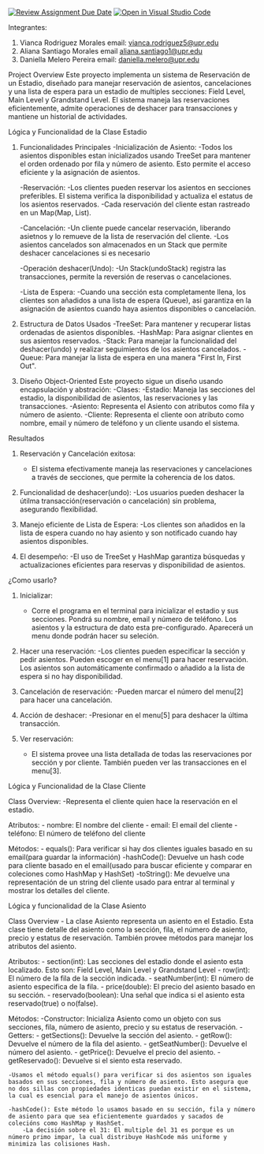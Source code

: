 [![Review Assignment Due Date](https://classroom.github.com/assets/deadline-readme-button-22041afd0340ce965d47ae6ef1cefeee28c7c493a6346c4f15d667ab976d596c.svg)](https://classroom.github.com/a/yejrih7Q)
[![Open in Visual Studio Code](https://classroom.github.com/assets/open-in-vscode-2e0aaae1b6195c2367325f4f02e2d04e9abb55f0b24a779b69b11b9e10269abc.svg)](https://classroom.github.com/online_ide?assignment_repo_id=17016224&assignment_repo_type=AssignmentRepo)

Integrantes:
1. Vianca Rodriguez Morales email: vianca.rodriguez5@upr.edu
2. Aliana Santiago Morales  email aliana.santiago1@upr.edu
3. Daniella Melero Pereira   email: daniella.melero@upr.edu

Project Overview
 Este proyecto implementa un sistema de Reservación de un Estadio, diseñado para manejar reservación de asientos, cancelaciones y una lista de espera para un estadio de multiples secciones: Field Level, Main Level y Grandstand Level. El sistema maneja las reservaciones eficientemente, admite operaciones de deshacer para transacciones y mantiene un historial de actividades. 

Lógica y Funcionalidad de la Clase Estadio

1. Funcionalidades Principales
    -Inicialización de Asiento:
        -Todos los asientos disponibles estan inicializados usando TreeSet para mantener el orden ordenado por fila y número de asiento. Esto permite el acceso eficiente y la asignación de asientos.

    -Reservación:
        -Los clientes pueden reservar los asientos en secciones preferibles. El sistema verifica la disponibilidad y actualiza el estatus de los asientos reservados. 
        -Cada reservación del cliente estan rastreado en un Map(Map<Cliente>, List<Asiento>).

    -Cancelación: 
        -Un cliente puede cancelar reservación, liberando asietnos y lo remueve de la lista de reservación del cliente.
        -Los asientos cancelados son almacenados en un Stack que permite deshacer cancelaciones si es necesario

    -Operación deshacer(Undo):
        -Un Stack(undoStack) registra las transacciones, permite la reversión de reservas o cancelaciones.
    
    -Lista de Espera:
        -Cuando una sección esta completamente llena, los clientes son añadidos a una lista de espera (Queue<Cliente>), asi garantiza en la asignación de asientos cuando haya asientos disponibles o cancelación.

2. Estructura de Datos Usados
    -TreeSet: Para mantener y recuperar listas ordenadas de asientos disponibles.
    -HashMap: Para asignar clientes en sus asientos reservados.
    -Stack: Para manejar la funcionalidad del deshacer(undo) y realizar seguimientos de los asientos cancelados.
    -Queue: Para manejar la lista de espera en una manera "First In, First Out".

3. Diseño Object-Oriented
    Este proyecto sigue un diseño usando encapsulación y abstración:
    -Clases:
        -Estadio: Maneja las secciones del estadio, la disponibilidad de asientos, las reservaciones y las transacciones. 
        -Asiento: Representa el Asiento con atributos como fila y número de asiento. 
        -Cliente: Representa el cliente oon atributo como nombre, email y número de teléfono y un cliente usando el sistema. 

Resultados
1. Reservación y Cancelación exitosa:
    - El sistema efectivamente maneja las reservaciones y cancelaciones a través de secciones, que permite la coherencia de los datos.

2. Funcionalidad de deshacer(undo):
    -Los usuarios pueden deshacer la útilma transacción(reservación o cancelación) sin problema, asegurando flexibilidad. 

3. Manejo eficiente de Lista de Espera:
    -Los clientes son añadidos en la lista de espera cuando no hay asiento y son notificado cuando hay asientos disponibles. 

4. El desempeño:
    -El uso de TreeSet y HashMap garantiza búsquedas y actualizaciones eficientes para reservas y disponibilidad de asientos.

¿Como usarlo?
1. Inicializar:
    - Corre el programa en el terminal para inicializar el estadio y sus secciones. Pondrá su nombre, email y número de teléfono. Los asientos y la estructura de dato esta pre-configurado. Aparecerá un menu donde podrán hacer su seleción. 

2. Hacer una reservación:
    -Los clientes pueden especificar la sección y pedir asientos. Pueden escoger en el menu[1] para hacer reservación. Los asientos son automáticamente confirmado o añadido a la lista de espera si no hay disponibilidad.  

3. Cancelación de reservación:
    -Pueden marcar el número del menu[2] para hacer una cancelación.

4. Acción de deshacer:
    -Presionar en el menu[5] para deshacer la última transacción.

5. Ver reservación: 
    - El sistema provee una lista detallada de todas las reservaciones por sección y por cliente. También pueden ver las transacciones en el menu[3].

Lógica y Funcionalidad de la Clase Cliente

Class Overview: 
    -Representa el cliente quien hace la reservación en el estadio.

Atributos: 
    - nombre: El nombre del cliente
    - email: El email del cliente
    - teléfono: El número de teléfono del cliente

Métodos:
    - equals(): Para verificar si hay dos clientes iguales basado en su email(para guardar la información)
    -hashCode(): Devuelve un hash code para cliente basado en el email(usado para buscar eficiente y comparar en coleciones como HashMap y HashSet)
    -toString(): Me devuelve una representación de un string del cliente usado para entrar al terminal y mostrar los detalles del cliente. 

Lógica y funcionalidad de la Clase Asiento

Class Overview
    - La clase Asiento representa un asiento en el Estadio. Esta clase tiene detalle del asiento como la sección, fila, el número de asiento, precio y estatus de reservación. También provee métodos para manejar los atributos del asiento. 

Atributos:
    - section(int): Las secciones del estadio donde el asiento esta localizado. Esto son: Field Level, Main Level y Grandstand Level
     - row(int): El número de la fila de la sección indicada. 
     - seatNumber(int): El número de asiento especifica de la fila. 
     - price(double): El precio del asiento basado en su sección.
     - reservado(boolean): Una señal que indica si el asiento esta reservado(true) o no(false). 

Métodos:
    -Constructor: Inicializa Asiento como un objeto con sus secciones, fila, número de asiento, precio y su estatus de reservación. 
    -Getters: 
        - getSections(): Devuelve la sección del asiento.
        - getRow(): Devuelve el número de la fila del asiento.
        - getSeatNumber(): Devuelve el número del asiento.
        - getPrice(): Devuelve el precio del asiento.
        - getReservado(): Devuelve si el siento esta reservado. 

    -Usamos el método equals() para verificar si dos asientos son iguales basados en sus secciones, fila y número de asiento. Esto asegura que no dos sillas con propiedades identicas puedan existir en el sistema, la cual es esencial para el manejo de asientos únicos.
    
    -hashCode(): Este método lo usamos basado en su sección, fila y número de asiento para que sea eficientemente guardados y sacados de colecións como HashMap y HashSet. 
        -La decisión sobre el 31: El multiple del 31 es porque es un número primo impar, la cual distribuye HashCode más uniforme y minimiza las colisiones Hash. 

